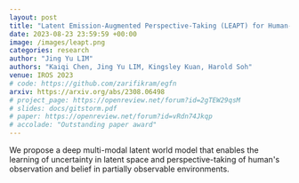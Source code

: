 ```yaml
---
layout: post
title: "Latent Emission-Augmented Perspective-Taking (LEAPT) for Human-Robot Interaction"
date: 2023-08-23 23:59:59 +00:00
image: /images/leapt.png
categories: research
author: "Jing Yu LIM"
authors: "Kaiqi Chen, Jing Yu LIM, Kingsley Kuan, Harold Soh"
venue: IROS 2023 
# code: https://github.com/zarifikram/egfn
arxiv: https://arxiv.org/abs/2308.06498
# project_page: https://openreview.net/forum?id=2gTEW29qsM
# slides: docs/gitstorm.pdf
# paper: https://openreview.net/forum?id=vRdn74Jkqp
# accolade: "Outstanding paper award"
---
```


We propose a deep multi-modal latent world model that enables the learning of uncertainty in latent space and perspective-taking of human's observation and belief in partially observable environments.